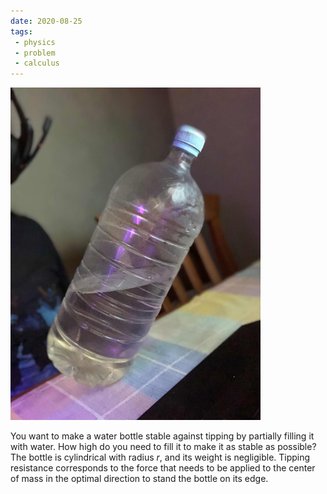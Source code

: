 ```yaml
---
date: 2020-08-25
tags:
 - physics
 - problem
 - calculus
---
```


![](bottle.jpg)

You want to make a water bottle stable against tipping by partially filling it with water. How high do you
need to fill it to make it as stable as possible? The bottle is cylindrical with radius $r$, and its weight is negligible.
Tipping resistance corresponds to the force that needs to be applied to the center of mass in the optimal direction
to stand the bottle on its edge.
